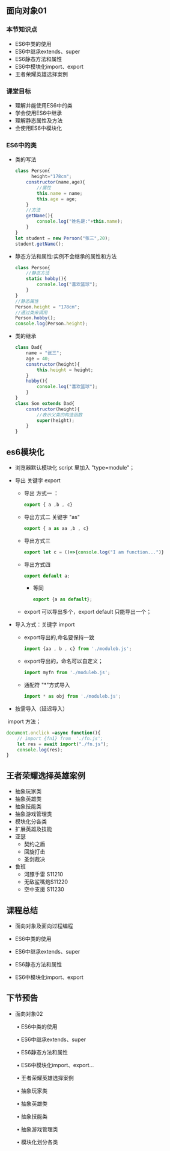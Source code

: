 ## 面向对象01

### 本节知识点

- ES6中类的使用
- ES6中继承extends、super
- ES6静态方法和属性
- ES6中模块化import、export
- 王者荣耀英雄选择案例

### 课堂目标

- 理解并能使用ES6中的类
- 学会使用ES6中继承
- 理解静态属性及方法
- 会使用ES6中模块化

### ES6中的类

- 类的写法

  ```js
  class Person{
    	height="178cm";
      constructor(name,age){
          //属性
          this.name = name;
          this.age = age;
      }
      //方法
      getName(){
          console.log("姓名是:"+this.name);
      }
  }
  let student = new Person("张三",20);
  student.getName();
  
  ```

- 静态方法和属性:实例不会继承的属性和方法

  ```js
  class Person{
      //静态方法
      static hobby(){
          console.log("喜欢篮球");
      }
  }
  //静态属性
  Person.height = "178cm";
  //通过类来调用
  Person.hobby();
  console.log(Person.height);
  ```

- 类的继承

  ```js
  class Dad{
      name = "张三";
      age = 40;
      constructor(height){
          this.height = height;
      }
      hobby(){
          console.log("喜欢篮球");
      }
  }
  class Son extends Dad{
      constructor(height){
          //表示父类的构造函数
          super(height);
      }
  }
  ```

## es6模块化

- 浏览器默认模块化  script 里加入  "type=module"；

- 导出  关键字  export

  - 导出 方式一  ：

    ```js
    export { a ,b , c}
    ```

  - 导出方式二 关键字  "as"

    ```js
    export { a as aa ,b , c}
    ```

  - 导出方式三

    ```js
    export let c = ()=>{console.log("I am function...")}
    ```

  - 导出方式四

    ```js
    export default a;
    ```

    - 等同

      ```js
      export {a as default};
      ```

  - export  可以导出多个，export default  只能导出一个；

- 导入方式：关键字 import

  - export导出的,命名要保持一致

    ```js
    import {aa , b , c} from './moduleb.js';
    ```

  - export导出的，命名可以自定义；

    ```js
    import myfn from './moduleb.js';
    ```

  - 通配符 "*"方式导入

    ```js
    import * as obj from './moduleb.js';
    ```



-  按需导入（延迟导入）

​	import 方法；

```js
document.onclick =async function(){
    // import {fn1} from  './fn.js';
    let res = await import("./fn.js");
    console.log(res);
}
```



## 王者荣耀选择英雄案例

- 抽象玩家类
- 抽象英雄类
- 抽象技能类
- 抽象游戏管理类
- 模块化分各类
- 扩展英雄及技能
- 亚瑟 
  - 契约之盾
  - 回旋打击
  - 圣剑裁决
- 鲁班
  - 河豚手雷 S11210
  - 无敌鲨嘴炮S11220
  - 空中支援 S11230

## 课程总结

- 面向对象及面向过程编程

- ES6中类的使用

- ES6中继承extends、super

- ES6静态方法和属性

- ES6中模块化import、export

  

## 下节预告

- 面向对象02

  ​    •	ES6中类的使用
  
  ​	•	ES6中继承extends、super
  
  ​	•	ES6静态方法和属性
  
  ​	•	ES6中模块化import、export...
  
  ​	•	王者荣耀英雄选择案例
  
  ​         	•	抽象玩家类
  
  ​			•	抽象英雄类
  
  ​			•	抽象技能类
  
  ​			•	抽象游戏管理类
  
  ​			•	模块化划分各类

